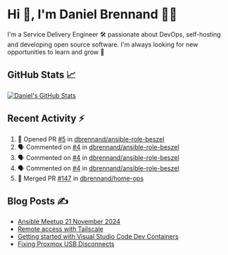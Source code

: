 # Hi 👋, I'm Daniel Brennand 👨‍💻

I'm a Service Delivery Engineer 🛠 passionate about DevOps, self-hosting and developing open source software. I'm always looking for new opportunities to learn and grow 🌱

## GitHub Stats 📈

[![Daniel's GitHub Stats](https://github-readme-stats.vercel.app/api?username=dbrennand&show_icons=true&count_private=true&hide_border=true&theme=dark)](https://github.com/anuraghazra/github-readme-stats)

## Recent Activity ⚡

<!--START_SECTION:activity-->
1. 💪 Opened PR [#5](https://github.com/dbrennand/ansible-role-beszel/pull/5) in [dbrennand/ansible-role-beszel](https://github.com/dbrennand/ansible-role-beszel)
2. 🗣 Commented on [#4](https://github.com/dbrennand/ansible-role-beszel/issues/4#issuecomment-2752418185) in [dbrennand/ansible-role-beszel](https://github.com/dbrennand/ansible-role-beszel)
3. 🗣 Commented on [#4](https://github.com/dbrennand/ansible-role-beszel/issues/4#issuecomment-2752329257) in [dbrennand/ansible-role-beszel](https://github.com/dbrennand/ansible-role-beszel)
4. 🗣 Commented on [#4](https://github.com/dbrennand/ansible-role-beszel/issues/4#issuecomment-2752321130) in [dbrennand/ansible-role-beszel](https://github.com/dbrennand/ansible-role-beszel)
5. 🎉 Merged PR [#147](https://github.com/dbrennand/home-ops/pull/147) in [dbrennand/home-ops](https://github.com/dbrennand/home-ops)
<!--END_SECTION:activity-->

## Blog Posts ✍

<!-- BLOG-POST-LIST:START -->
- [Ansible Meetup 21 November 2024](https://danielbrennand.com/blog/ansible-meetup-21-november/)
- [Remote access with Tailscale](https://danielbrennand.com/blog/tailscale/)
- [Getting started with Visual Studio Code Dev Containers](https://danielbrennand.com/blog/vscode-dev-containers/)
- [Fixing Proxmox USB Disconnects](https://danielbrennand.com/blog/proxmox-fix-usb-disconnect/)
<!-- BLOG-POST-LIST:END -->
